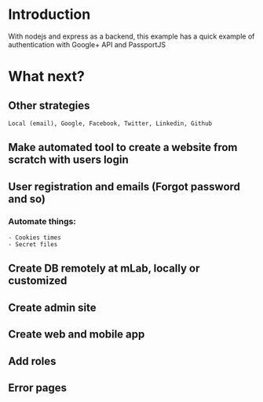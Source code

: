 # Introduction
With nodejs and express as a backend, this example has a quick example of
authentication with Google+ API and PassportJS

# What next?

## Other strategies
    Local (email), Google, Facebook, Twitter, Linkedin, Github

## Make automated tool to create a website from scratch with users login

## User registration and emails (Forgot password and so)

### Automate things:
    - Cookies times
    - Secret files

## Create DB remotely at mLab, locally or customized
## Create admin site
## Create web and mobile app
## Add roles
## Error pages

